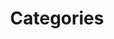 ---
title: Categories
layout: categories
permalink: /categorias/
permalink_en-US: /categories/
namespace: categories
author_profile: true
---